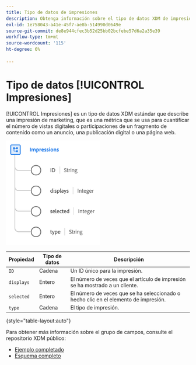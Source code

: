 ```yaml
---
title: Tipo de datos de impresiones
description: Obtenga información sobre el tipo de datos XDM de impresiones.
exl-id: 1e758043-a41e-45f7-ae8b-514990d0649e
source-git-commit: de8e944cfec3b52d25bb02bcfebe57d6a2a35e39
workflow-type: tm+mt
source-wordcount: '115'
ht-degree: 6%

---
```


# Tipo de datos [!UICONTROL Impresiones]

[!UICONTROL Impresiones] es un tipo de datos XDM estándar que describe una impresión de marketing, que es una métrica que se usa para cuantificar el número de vistas digitales o participaciones de un fragmento de contenido como un anuncio, una publicación digital o una página web.

![](../images/data-types/impressions.png)

| Propiedad | Tipo de datos | Descripción |
| --- | --- | --- |
| `ID` | Cadena | Un ID único para la impresión. |
| `displays` | Entero | El número de veces que el artículo de impresión se ha mostrado a un cliente. |
| `selected` | Entero | El número de veces que se ha seleccionado o hecho clic en el elemento de impresión. |
| `type` | Cadena | El tipo de impresión. |

{style="table-layout:auto"}

Para obtener más información sobre el grupo de campos, consulte el repositorio XDM público:

* [Ejemplo completado](https://github.com/adobe/xdm/blob/master/components/datatypes/industry-verticals/impressions.example.1.json)
* [Esquema completo](https://github.com/adobe/xdm/blob/master/components/datatypes/industry-verticals/impressions.schema.json)
